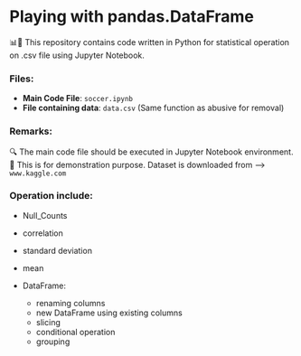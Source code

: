 # Playing with pandas.DataFrame

📊📱 This repository contains code written in Python for statistical operation on .csv file using Jupyter Notebook.

### Files:

- **Main Code File**: `soccer.ipynb`
- **File containing data**: `data.csv` (Same function as abusive for removal)

### Remarks:
🔍 The main code file should be executed in Jupyter Notebook environment. <br>
🚫 This is for demonstration purpose. Dataset is downloaded from --> `www.kaggle.com`

### Operation include:
- Null_Counts
- correlation
- standard deviation
- mean
  
- DataFrame:
    - renaming columns
    - new DataFrame using existing columns
    - slicing
    - conditional operation
    - grouping
      
      
